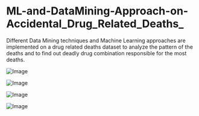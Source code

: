 # ML-and-DataMining-Approach-on-Accidental_Drug_Related_Deaths_
Different Data Mining techniques and Machine Learning approaches are implemented on a drug related deaths dataset to analyze the pattern of the deaths and to find out deadly drug combination responsible for the most deaths.


![Image](https://github.com/user-attachments/assets/adab582a-7776-4eeb-b62a-f6d99c0665ac)

![Image](https://github.com/user-attachments/assets/ef687457-0d66-4efa-b725-5b5a5b1c340d)

![Image](https://github.com/user-attachments/assets/5893f456-7af8-4f13-afc3-caedcfa548ae)

![Image](https://github.com/user-attachments/assets/d81e6548-07b8-49a7-af88-75ce7d1c2c9f)
